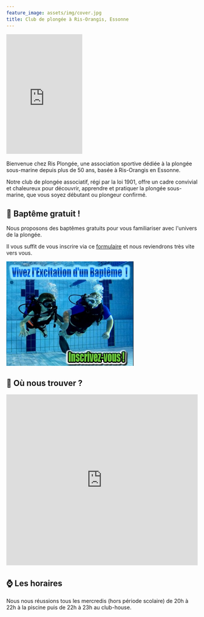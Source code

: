 ```yaml
---
feature_image: assets/img/cover.jpg
title: Club de plongée à Ris-Orangis, Essonne
---
```


<div>
<iframe width="200" height="315" src="https://www.youtube-nocookie.com/embed/ViFbT586rKo?si=YQE3OTwA-yV3u_Qs" title="YouTube video player" frameborder="0" allow="accelerometer; autoplay; clipboard-write; encrypted-media; gyroscope; picture-in-picture; web-share" referrerpolicy="strict-origin-when-cross-origin" allowfullscreen></iframe>
<div>
<p>Bienvenue chez Ris Plongée, une association sportive dédiée à la plongée sous-marine depuis plus de 50 ans, basée à Ris-Orangis en Essonne.</p>
<p>Notre club de plongée associatif, régi par la loi 1901, offre un cadre convivial et chaleureux pour découvrir, apprendre et pratiquer la plongée sous-marine, que vous soyez débutant ou plongeur confirmé.</p>
</div>
</div>

## 🤿 Baptême gratuit !

<div>
<div>
<p>Nous proposons des baptêmes gratuits pour vous familiariser avec l'univers de la plongée.</p>
<p>Il vous suffit de vous inscrire via ce <a href='https://www.helloasso.com/associations/asrp-ris-plongee/evenements/bapteme-de-plongee-2024-2025'>formulaire</a> et nous reviendrons très vite vers vous.</p>
</div>
<a href='https://www.helloasso.com/associations/asrp-ris-plongee/evenements/bapteme-de-plongee-2024-2025'><img src='assets/img/baptism.jpg' alt ='bapteme de plongee' /></a>
</div>

## 📍 Où nous trouver ?

<iframe src="https://www.google.com/maps/embed?pb=!1m18!1m12!1m3!1d2636.0568518646915!2d2.4038455000000054!3d48.64702759999999!2m3!1f0!2f0!3f0!3m2!1i1024!2i768!4f13.1!3m3!1m2!1s0x47e5de51fefb2771%3A0x661f191049530983!2sPiscine%20Ren%C3%A9%20Touzin!5e0!3m2!1sfr!2sfr!4v1728819874096!5m2!1sfr!2sfr" width="100%" height="450px" style="border:0;" allowfullscreen="" loading="lazy" referrerpolicy="no-referrer-when-downgrade"></iframe>

## ⌚️ Les horaires

Nous nous réussions tous les mercredis (hors période scolaire) de 20h à 22h à la piscine puis de 22h à 23h au club-house.
